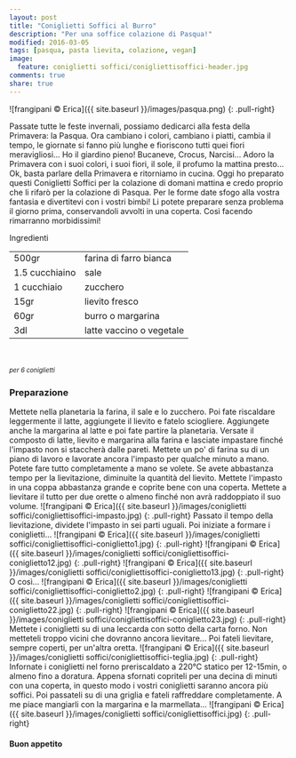 ```yaml
---
layout: post
title: "Coniglietti Soffici al Burro"
description: "Per una soffice colazione di Pasqua!"
modified: 2016-03-05
tags: [pasqua, pasta lievita, colazione, vegan]
image:
  feature: coniglietti soffici/conigliettisoffici-header.jpg
comments: true
share: true
---
```


![frangipani © Erica]({{ site.baseurl }}/images/pasqua.png)
{: .pull-right}

Passate tutte le feste invernali, possiamo dedicarci alla festa della Primavera: la Pasqua. Ora cambiano i colori, cambiano i piatti, cambia il tempo, le giornate si fanno più lunghe e fioriscono tutti quei fiori meravigliosi... Ho il giardino pieno! Bucaneve, Crocus, Narcisi... Adoro la Primavera con i suoi colori, i suoi fiori, il sole, il profumo la mattina presto... Ok, basta parlare della Primavera e ritorniamo in cucina. Oggi ho preparato questi Coniglietti Soffici per la colazione di domani mattina e credo proprio che li rifarò per la colazione di Pasqua. Per le forme date sfogo alla vostra fantasia e divertitevi con i vostri bimbi! Li potete preparare senza problema il giorno prima, conservandoli avvolti in una coperta. Così facendo rimarranno morbidissimi! 


<div class="ingredients">
  <div class="ingredients-title">Ingredienti</div>
  <table>
    <tbody>
      <tr>
      </tr>
      <tr>
        <td>500gr</td>
        <td>farina di farro bianca</td>
      </tr>
      <tr>
        <td>1.5 cucchiaino</td>
        <td>sale</td>
      </tr>
      <tr>
        <td>1 cucchiaio</td>
        <td>zucchero</td>
      </tr>
      <tr>
        <td>15gr</td>
        <td>lievito fresco</td>
      </tr>
      <tr>
        <td>60gr</td>
        <td>burro o margarina</td>
      </tr>
      <tr>
        <td>3dl</td>
        <td>latte vaccino o vegetale</td>
      </tr>     
      </tr>
    </tbody>
  </table>
  <br></br>
  <i class="pull-right" style="font-size: 80%;">per 6 coniglietti</i>
</div>


<h3>
  <font color="grey">
    <i class="icon-cogs"></i>
  </font> Preparazione
</h3>

Mettete nella planetaria la farina, il sale e lo zucchero. Poi fate riscaldare leggermente il latte, aggiungete il lievito e fatelo sciogliere. Aggiungete anche la margarina al latte e poi fate partire la planetaria. Versate il composto di latte, lievito e margarina alla farina e lasciate impastare finché l'impasto non si staccherà dalle pareti. Mettete un po' di farina su di un piano di lavoro e lavorate ancora l'impasto per qualche minuto a mano. Potete fare tutto completamente a mano se volete. Se avete abbastanza tempo per la lievitazione, diminuite la quantità del lievito. Mettete l'impasto in una coppa abbastanza grande e coprite bene con una coperta. Mettete a lievitare il tutto per due orette o almeno finché non avrà raddoppiato il suo volume.
![frangipani © Erica]({{ site.baseurl }}/images/coniglietti soffici/conigliettisoffici-impasto.jpg)
{: .pull-right}
Passato il tempo della lievitazione, dividete l'impasto in sei parti uguali. Poi iniziate a formare i coniglietti...
![frangipani © Erica]({{ site.baseurl }}/images/coniglietti soffici/conigliettisoffici-coniglietto1.jpg)
{: .pull-right}
![frangipani © Erica]({{ site.baseurl }}/images/coniglietti soffici/conigliettisoffici-coniglietto12.jpg)
{: .pull-right}
![frangipani © Erica]({{ site.baseurl }}/images/coniglietti soffici/conigliettisoffici-coniglietto13.jpg)
{: .pull-right}
O così...
![frangipani © Erica]({{ site.baseurl }}/images/coniglietti soffici/conigliettisoffici-coniglietto2.jpg)
{: .pull-right}
![frangipani © Erica]({{ site.baseurl }}/images/coniglietti soffici/conigliettisoffici-coniglietto22.jpg)
{: .pull-right}
![frangipani © Erica]({{ site.baseurl }}/images/coniglietti soffici/conigliettisoffici-coniglietto23.jpg)
{: .pull-right}
Mettete i coniglietti su di una leccarda con sotto della carta forno. Non metteteli troppo vicini che dovranno ancora lievitare... Poi fateli lievitare, sempre coperti, per un'altra oretta.
![frangipani © Erica]({{ site.baseurl }}/images/coniglietti soffici/conigliettisoffici-teglia.jpg)
{: .pull-right}
Infornate i coniglietti nel forno preriscaldato a 220°C statico per 12-15min, o almeno fino a doratura. Appena sfornati copriteli per una decina di minuti con una coperta, in questo modo i vostri coniglietti saranno ancora più soffici. Poi passateli su di una griglia e fateli raffreddare completamente. A me piace mangiarli con la margarina e la marmellata... 
![frangipani © Erica]({{ site.baseurl }}/images/coniglietti soffici/conigliettisoffici.jpg)
{: .pull-right}


<h4>Buon appetito
  <font color="red">
    <i class="icon-smile"></i>
  </font>
</h4>
